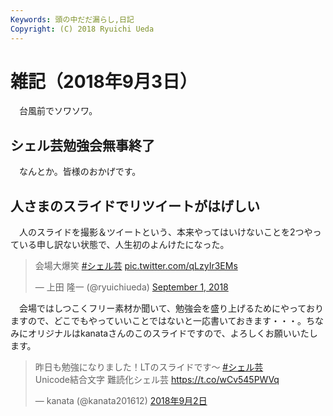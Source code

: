 ```yaml
---
Keywords: 頭の中だだ漏らし,日記
Copyright: (C) 2018 Ryuichi Ueda
---
```


# 雑記（2018年9月3日）

　台風前でソワソワ。

## シェル芸勉強会無事終了

　なんとか。皆様のおかげです。

## 人さまのスライドでリツイートがはげしい

　人のスライドを撮影＆ツイートという、本来やってはいけないことを2つやっている申し訳ない状態で、人生初のよんけたになった。


<blockquote class="twitter-tweet" data-partner="tweetdeck"><p lang="ja" dir="ltr">会場大爆笑 <a href="https://twitter.com/hashtag/%E3%82%B7%E3%82%A7%E3%83%AB%E8%8A%B8?src=hash&amp;ref_src=twsrc%5Etfw">#シェル芸</a> <a href="https://t.co/qLzyIr3EMs">pic.twitter.com/qLzyIr3EMs</a></p>&mdash; 上田 隆一 (@ryuichiueda) <a href="https://twitter.com/ryuichiueda/status/1035806217384288256?ref_src=twsrc%5Etfw">September 1, 2018</a></blockquote>
<script async src="https://platform.twitter.com/widgets.js" charset="utf-8"></script>

　会場ではしつこくフリー素材か聞いて、勉強会を盛り上げるためにやっておりますので、どこでもやっていいことではないと一応書いておきます・・・。ちなみにオリジナルはkanataさんのこのスライドですので、よろしくお願いいたします。

<blockquote class="twitter-tweet" data-lang="ja"><p lang="ja" dir="ltr">昨日も勉強になりました！LTのスライドです〜 <a href="https://twitter.com/hashtag/%E3%82%B7%E3%82%A7%E3%83%AB%E8%8A%B8?src=hash&amp;ref_src=twsrc%5Etfw">#シェル芸</a> <br>Unicode結合文字 難読化シェル芸 <a href="https://t.co/wCv545PWVq">https://t.co/wCv545PWVq</a></p>&mdash; kanata (@kanata201612) <a href="https://twitter.com/kanata201612/status/1036052835413057537?ref_src=twsrc%5Etfw">2018年9月2日</a></blockquote>

